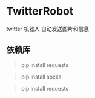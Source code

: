 # TwitterRobot
twitter 机器人 自动发送图片和信息

## 依赖库
>pip install requests

>pip install socks

>pip install requests
